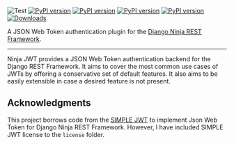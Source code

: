 
![Test](https://github.com/eadwinCode/django-ninja-jwt/workflows/Test/badge.svg)
[![PyPI version](https://badge.fury.io/py/django-ninja-jwt.svg)](https://badge.fury.io/py/django-ninja-jwt)
[![PyPI version](https://img.shields.io/pypi/v/django-ninja-jwt.svg)](https://pypi.python.org/pypi/django-ninja-jwt)
[![PyPI version](https://img.shields.io/pypi/pyversions/django-ninja-jwt.svg)](https://pypi.python.org/pypi/django-ninja-jwt)
[![PyPI version](https://img.shields.io/pypi/djversions/django-ninja-jwt.svg)](https://pypi.python.org/pypi/django-ninja-jwt)
[![Downloads](https://static.pepy.tech/personalized-badge/django-ninja-jwt?period=month&units=international_system&left_color=black&right_color=yellow&left_text=Downloads)](https://pepy.tech/project/django-ninja-jwt)

A JSON Web Token authentication plugin for the [Django Ninja REST Framework](https://github.com/vitalik/django-ninja).

------------------------------------------------------------------------

Ninja JWT provides a JSON Web Token authentication backend for the
Django REST Framework. It aims to cover the most common use cases of
JWTs by offering a conservative set of default features. It also aims to
be easily extensible in case a desired feature is not present.

Acknowledgments
------

This project borrows code from the [SIMPLE JWT](https://github.com/jazzband/djangorestframework-simplejwt) to implement Json Web Token for Django Ninja REST Framework.
However, I have included SIMPLE JWT license to the `license` folder.

